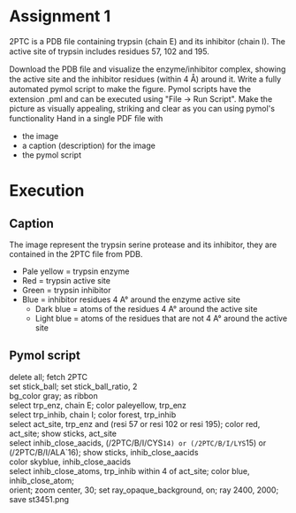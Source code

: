 # Assignment 1

2PTC is a PDB ﬁle containing trypsin (chain E) and its inhibitor (chain I). The active site of trypsin includes residues 57, 102 and 195.

Download the PDB ﬁle and visualize the enzyme/inhibitor complex, showing the active site and the inhibitor residues (within 4 Å) around it. Write a fully automated pymol script to make the ﬁgure. Pymol scripts have the extension .pml and can be executed using "File -> Run Script". Make the picture as visually appealing, striking and clear as you can using pymol's functionality Hand in a single PDF ﬁle with  
* the image  
* a caption (description) for the image  
* the pymol script 


# Execution

## Caption

The image represent the trypsin serine protease and its inhibitor, they are contained in the 2PTC file from PDB.  
*	Pale yellow = trypsin enzyme  
*	Red = trypsin active site  
*	Green = trypsin inhibitor  
*	Blue = inhibitor residues 4 A° around the enzyme active site  
    *	Dark blue = atoms of the residues 4 A° around the active site  
    *	Light blue = atoms of the residues that are not 4 A° around the active site  					   
## Pymol script

delete all; fetch 2PTC  
set stick_ball; set stick_ball_ratio, 2  
bg_color gray; as ribbon  
select trp_enz, chain E; color paleyellow, trp_enz  
select trp_inhib, chain I; color forest, trp_inhib  
select act_site, trp_enz and (resi 57 or resi 102 or resi 195); color red, act_site; show sticks, act_site  
select inhib_close_aacids, (/2PTC/B/I/CYS`14) or (/2PTC/B/I/LYS`15) or (/2PTC/B/I/ALA`16); show sticks, inhib_close_aacids  
color skyblue, inhib_close_aacids  
select inhib_close_atoms, trp_inhib within 4 of act_site; color blue, inhib_close_atom;  
orient; zoom center, 30; set ray_opaque_background, on; ray 2400, 2000; save st3451.png  
